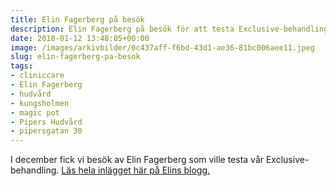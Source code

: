 ```yaml
---
title: Elin Fagerberg på besök
description: Elin Fagerberg på besök för att testa Exclusive-behandling!
date: 2018-01-12 13:48:05+00:00
image: /images/arkivbilder/0c437aff-f6bd-43d1-ae36-81bc006aee11.jpeg
slug: elin-fagerberg-pa-besok
tags:
- cliniccare
- Elin Fagerberg
- hudvård
- kungsholmen
- magic pot
- Pipers Hudvård
- pipersgatan 30
---
```



I december fick vi besök av Elin Fagerberg som ville testa vår Exclusive-behandling. [Läs hela inlägget här på Elins blogg.](http://elinfagerberg.se/ansiktsbehandling-pa-pipers-hudvard/)
